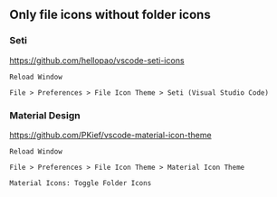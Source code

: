 ## Only file icons without folder icons

### Seti

https://github.com/hellopao/vscode-seti-icons

`Reload Window`

`File > Preferences > File Icon Theme > Seti (Visual Studio Code)`

### Material Design

https://github.com/PKief/vscode-material-icon-theme

`Reload Window`

`File > Preferences > File Icon Theme > Material Icon Theme`

`Material Icons: Toggle Folder Icons`
